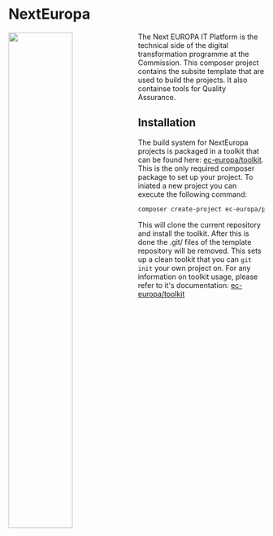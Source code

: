 # NextEuropa
<img align="left" width="50%" src="https://ec.europa.eu/info/sites/info/themes/europa/images/svg/logo/logo--en.svg" />

<p>The Next EUROPA IT Platform is the technical side of the digital
transformation programme at the Commission. This composer project
contains the subsite template that are used to build the projects. It
also containse tools for Quality Assurance.</p>

## Installation
The build system for NextEuropa projects is packaged in a toolkit that can
be found here: [ec-europa/toolkit](https://github.com/ec-europa/toolkit). This is
the only required composer package to set up your project. To iniated a new
project you can execute the following command:

```bash
composer create-project ec-europa/platform project-folder-name dev-master --no-interaction
```

This will clone the current repository and install the toolkit. After this is done
the .git/ files of the template repository will be removed. This sets up a clean
toolkit that you can `git init` your own project on. For any information on toolkit
usage, please refer to it's documentation: [ec-europa/toolkit](https://github.com/ec-europa/toolkit)
